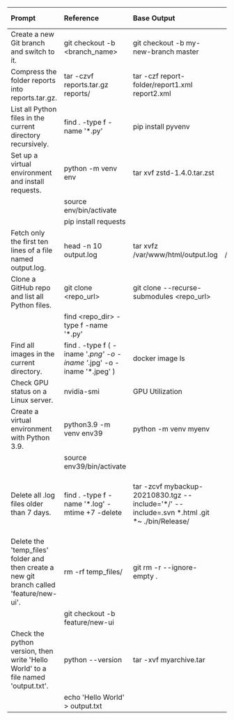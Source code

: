 | Prompt                                                                                   | Reference                                                                | Base Output                                                                                                                                                                                                                   |   Base ROUGE-L |   Base Quality | Tuned Output                                                                                                                                                                                                                  |   Tuned ROUGE-L |   Tuned Quality |
|:-----------------------------------------------------------------------------------------|:-------------------------------------------------------------------------|:------------------------------------------------------------------------------------------------------------------------------------------------------------------------------------------------------------------------------|---------------:|---------------:|:------------------------------------------------------------------------------------------------------------------------------------------------------------------------------------------------------------------------------|----------------:|----------------:|
| Create a new Git branch and switch to it.                                                | git checkout -b <branch_name>                                            | git checkout -b my-new-branch master | git push -u origin my-new-branch                                                                                                                                                       |      0.421053  |              0 | git checkout -b my-new-branch master | git push -u origin my-new-branch                                                                                                                                                       |       0.421053  |               0 |
| Compress the folder reports into reports.tar.gz.                                         | tar -czvf reports.tar.gz reports/                                        | tar -czf report-folder/report1.xml report2.xml | tar -czf report-folder/reports.tar.gz report1.xml,report2.xml                                                                                                                |      0.32      |              0 | tar -czf report-folder/report1.xml report2.xml | tar -czf report-folder/reports.tar.gz report1.xml,report2.xml                                                                                                                |       0.32      |               0 |
| List all Python files in the current directory recursively.                              | find . -type f -name '*.py'                                              | pip install pyvenv | python -m venv myenv                                                                                                                                                                                     |      0         |              0 | pip install pyvenv | python -m venv myenv                                                                                                                                                                                     |       0         |               0 |
| Set up a virtual environment and install requests.                                       | python -m venv env                                                       | tar xvf zstd-1.4.0.tar.zst | tar xvf json-schema-core-0.2.6.tar.bz2                                                                                                                                                           |      0         |              0 | tar xvf zstd-1.4.0.tar.zst | tar xvf json-schema-core-0.2.6.tar.bz2                                                                                                                                                           |       0         |               0 |
|                                                                                          | source env/bin/activate                                                  |                                                                                                                                                                                                                               |                |                |                                                                                                                                                                                                                               |                 |                 |
|                                                                                          | pip install requests                                                     |                                                                                                                                                                                                                               |                |                |                                                                                                                                                                                                                               |                 |                 |
| Fetch only the first ten lines of a file named output.log.                               | head -n 10 output.log                                                    | tar xvfz /var/www/html/output.log | tar xvfz - /var/www/html/output.log                                                                                                                                                       |      0.210526  |              0 | tar xvfz /var/www/html/output.log | tar xvfz - /var/www/html/output.log                                                                                                                                                       |       0.210526  |               0 |
| Clone a GitHub repo and list all Python files.                                           | git clone <repo_url>                                                     | git clone --recurse-submodules <repo_url>                                                                                                                                                                                     |      0.470588  |              0 | git clone --recurse-submodules <repo_url>                                                                                                                                                                                     |       0.470588  |               0 |
|                                                                                          | find <repo_dir> -type f -name '*.py'                                     |                                                                                                                                                                                                                               |                |                |                                                                                                                                                                                                                               |                 |                 |
| Find all images in the current directory.                                                | find . -type f \( -iname '*.png' -o -iname '*.jpg' -o -iname '*.jpeg' \) | docker image ls | docker image rm -f {image_name:id}                                                                                                                                                                          |      0.0952381 |              0 | docker image ls | docker image rm -f {image_name:id}                                                                                                                                                                          |       0.0952381 |               0 |
| Check GPU status on a Linux server.                                                      | nvidia-smi                                                               | GPU Utilization | CUDA-Compatible | Cuda Version                                                                                                                                                                              |      0         |              0 | GPU Utilization | CUDA-Compatible | Cuda Version                                                                                                                                                                              |       0         |               0 |
| Create a virtual environment with Python 3.9.                                            | python3.9 -m venv env39                                                  | python -m venv myenv | python -m venv myenv                                                                                                                                                                                   |      0.235294  |              0 | python -m venv myenv | python -m venv myenv                                                                                                                                                                                   |       0.235294  |               0 |
|                                                                                          | source env39/bin/activate                                                |                                                                                                                                                                                                                               |                |                |                                                                                                                                                                                                                               |                 |                 |
| Delete all .log files older than 7 days.                                                 | find . -type f -name '*.log' -mtime +7 -delete                           | tar -zcvf mybackup-20210830.tgz --include='*/' --include=.svn *.html .git *~ ./bin/Release/ | tar -zcf mybackup-20210830.tgz --include='*/' --include=.svn* --include=*.html --include=.*\.git* --include=.*\/bin\/\* Release |      0         |              0 | tar -zcvf mybackup-20210830.tgz --include='*/' --include=.svn *.html .git *~ ./bin/Release/ | tar -zcf mybackup-20210830.tgz --include='*/' --include=.svn* --include=*.html --include=.*\.git* --include=.*\/bin\/\* Release |       0         |               0 |
| Delete the 'temp_files' folder and then create a new git branch called 'feature/new-ui'. | rm -rf temp_files/                                                       | git rm -r --ignore-empty . | git commit -m "Remove unused files"                                                                                                                                                              |      0.190476  |              0 | git rm -r --ignore-empty . | git commit -m "Remove unused files"                                                                                                                                                              |       0.190476  |               0 |
|                                                                                          | git checkout -b feature/new-ui                                           |                                                                                                                                                                                                                               |                |                |                                                                                                                                                                                                                               |                 |                 |
| Check the python version, then write 'Hello World' to a file named 'output.txt'.         | python --version                                                         | tar -xvf myarchive.tar | tar -xvf myarchive-2.0.1.tgz                                                                                                                                                                         |      0         |              0 | tar -xvf myarchive.tar | tar -xvf myarchive-2.0.1.tgz                                                                                                                                                                         |       0         |               0 |
|                                                                                          | echo 'Hello World' > output.txt                                          |                                                                                                                                                                                                                               |                |                |                                                                                                                                                                                                                               |                 |                 |